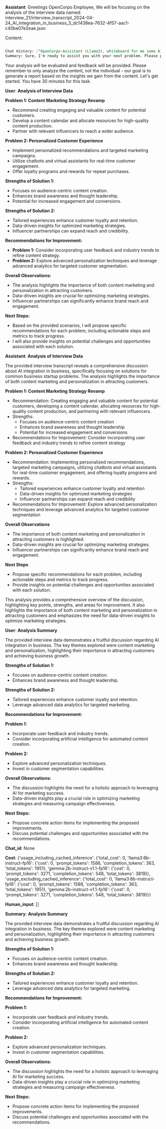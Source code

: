 **Assistant**: Greetings OpenCorpo Employee, We will be focusing on the analysis of the interview data named: interview_21/interview_transcript_2024-04-24_AI_integration_in_business_3_dc1438ea-7632-4f57-aac1-c40be07e2eae.json 


 Content: 

 ```md

 Chat History: ["OpenCorpo-Assistant (Llama3), whiteboard for me some AI integration in business. Propose a solution for common business startup problems. I will evaluate your answers and give my feedback, then propose a problem to you. You will answer and I will evaluate. Let's now begin. You have 30 minutes.", "Sounds great! I'm ready to assist you in finding solutions for common business startup problems. Just give me some context about the problem you want me to address, and I will offer my insights and recommendations within the 30-minute timeframe.\n\nLet's get started!", "Excellent attitude!\n\nHere's the problem:\n\n**Problem:** A new e-commerce startup is struggling to acquire and retain customers in a highly competitive market. The company has a unique product line, but its website traffic remains stagnant, and customer acquisition costs are high.\n\n**Context:** The startup has been operating for about 6 months, with a team of 5 people. They have invested in social media advertising, influencer partnerships, and content marketing, but haven't seen significant growth or conversions. Their current customer base is mostly made up of friends and family referrals.\n\n**Challenges:**\n\n1. Lack of visibility and brand awareness\n2. High competition from established e-commerce players\n3. Limited budget for advertising and marketing efforts\n\nWhat would you recommend as a solution to help this startup acquire and retain customers effectively?\n\n(Remember, I'll evaluate your answer within the 30-minute timeframe and provide feedback before proposing another problem.)", "**Recommendation:**\n\n**1. Content Marketing Strategy Revamp:**\n\n* Realign the company's content marketing strategy to focus on creating engaging and valuable content for potential customers.\n* Develop a content calendar and allocate resources to produce high-quality blog posts, articles, videos, and social media posts that address customer pain points and interests.\n* Partner with relevant influencers in the e-commerce space to reach a wider audience.\n\n**2. Personalized Customer Experience:**\n\n* Implement personalized recommendations and targeted marketing campaigns based on customer data and behavior.\n* Utilize chatbots and virtual assistants to provide instant support and engage with customers in real-time.\n* Offer loyalty programs and rewards to incentivize repeat purchases and foster customer loyalty.\n\n**3. Strategic Influencer Marketing:**\n\n* Identify micro-influencers in the e-commerce niche who have a strong following and align with the brand's values.\n* Partner with these influencers to promote the product through their social media channels, blog posts, or videos.\n* Monitor campaign performance and adjust strategies based on results to ensure optimal ROI.\n\n**4. Data-Driven Decision Making:**\n\n* Implement analytics tools to track customer behavior, website traffic, and marketing performance metrics.\n* Regularly analyze data to identify trends, patterns, and areas for improvement.\n* Use insights gained from data to make informed decisions that optimize the customer acquisition process.\n\n**5. Competitive Analysis and Benchmarking:**\n\n* Conduct regular competitor analysis to understand their strengths and weaknesses and identify opportunities for differentiation.\n* Benchmark against industry best practices and industry leaders in the e-commerce sector.\n\nBy implementing these strategies, the startup can effectively attract and retain customers, increase brand awareness, and reduce customer acquisition costs.", "Excellent solution! You've provided a comprehensive plan to help the e-commerce startup overcome its challenges and achieve success.\n\nHere's my feedback:\n\n* Your content marketing strategy revamp is on point. By creating high-quality, engaging content, the startup can attract potential customers and establish thought leadership in the industry.\n* The personalized customer experience recommendations are spot on. By leveraging data and technology to provide tailored experiences, the startup can increase customer loyalty and retention.\n* Your influencer marketing suggestions are well-thought-out. Partnering with micro-influencers who align with the brand's values can help reach a wider audience while maintaining authenticity.\n* I appreciate your emphasis on data-driven decision making. Analyzing metrics and using insights to inform decisions is crucial for optimizing the customer acquisition process.\n\nOne area for improvement:\n\n* While you mention conducting competitive analysis, it would be beneficial to provide more specific recommendations for how the startup can differentiate itself from its competitors. What unique value proposition can the startup offer that sets it apart?\n\nNow, let's move on to the next problem!\n\nHere's a new scenario:\n\n*A fintech startup is developing a mobile app that helps users track their expenses and create budgets. The company has a functional prototype but struggles to attract early adopters and gain traction in a crowded market.*\n\nWhat would you recommend as a solution to help this fintech startup gain attention, acquire users, and drive growth?", "Sure, I'm ready to assist you with your next problem. Please provide me with the scenario, and I will offer my insights and recommendations within the 30-minute timeframe."] 
 Summary: Sure, I'm ready to assist you with your next problem. Please provide me with the scenario, and I will offer my insights and recommendations within the 30-minute timeframe. 
``` 


 Your analysis will be evaluated and feedback will be provided. Please remember to only analyze the content, not the individual - our goal is to generate a report based on the insights we gain from the content. Let's get started. You have 30 minutes for this task.

**User**: **Analysis of Interview Data**

**Problem 1: Content Marketing Strategy Revamp**

* Recommend creating engaging and valuable content for potential customers.
* Develop a content calendar and allocate resources for high-quality content production.
* Partner with relevant influencers to reach a wider audience.

**Problem 2: Personalized Customer Experience**

* Implement personalized recommendations and targeted marketing campaigns.
* Utilize chatbots and virtual assistants for real-time customer engagement.
* Offer loyalty programs and rewards for repeat purchases.

**Strengths of Solution 1:**

* Focuses on audience-centric content creation.
* Enhances brand awareness and thought leadership.
* Potential for increased engagement and conversions.

**Strengths of Solution 2:**

* Tailored experiences enhance customer loyalty and retention.
* Data-driven insights for optimized marketing strategies.
* Influencer partnerships can expand reach and credibility.

**Recommendations for Improvement:**

* **Problem 1:** Consider incorporating user feedback and industry trends to refine content strategy.
* **Problem 2:** Explore advanced personalization techniques and leverage advanced analytics for targeted customer segmentation.

**Overall Observations:**

* The analysis highlights the importance of both content marketing and personalization in attracting customers.
* Data-driven insights are crucial for optimizing marketing strategies.
* Influencer partnerships can significantly enhance brand reach and engagement.

**Next Steps:**

* Based on the provided scenarios, I will propose specific recommendations for each problem, including actionable steps and metrics to track progress.
* I will also provide insights on potential challenges and opportunities associated with each solution.

**Assistant**: **Analysis of Interview Data**

The provided interview transcript reveals a comprehensive discussion about AI integration in business, specifically focusing on solutions for common business startup problems. The analysis highlights the importance of both content marketing and personalization in attracting customers.

**Problem 1: Content Marketing Strategy Revamp**

* Recommendation: Creating engaging and valuable content for potential customers, developing a content calendar, allocating resources for high-quality content production, and partnering with relevant influencers.
* Strengths:
	+ Focuses on audience-centric content creation
	+ Enhances brand awareness and thought leadership
	+ Potential for increased engagement and conversions
* Recommendations for Improvement: Consider incorporating user feedback and industry trends to refine content strategy

**Problem 2: Personalized Customer Experience**

* Recommendation: Implementing personalized recommendations, targeted marketing campaigns, utilizing chatbots and virtual assistants for real-time customer engagement, and offering loyalty programs and rewards.
* Strengths:
	+ Tailored experiences enhance customer loyalty and retention
	+ Data-driven insights for optimized marketing strategies
	+ Influencer partnerships can expand reach and credibility
* Recommendations for Improvement: Explore advanced personalization techniques and leverage advanced analytics for targeted customer segmentation

**Overall Observations**

* The importance of both content marketing and personalization in attracting customers is highlighted.
* Data-driven insights are crucial for optimizing marketing strategies.
* Influencer partnerships can significantly enhance brand reach and engagement.

**Next Steps**

* Propose specific recommendations for each problem, including actionable steps and metrics to track progress.
* Provide insights on potential challenges and opportunities associated with each solution.

This analysis provides a comprehensive overview of the discussion, highlighting key points, strengths, and areas for improvement. It also highlights the importance of both content marketing and personalization in attracting customers and emphasizes the need for data-driven insights to optimize marketing strategies.

**User**: **Analysis Summary**

The provided interview data demonstrates a fruitful discussion regarding AI integration in business. The key themes explored were content marketing and personalization, highlighting their importance in attracting customers and achieving business growth.

**Strengths of Solution 1:**

* Focuses on audience-centric content creation.
* Enhances brand awareness and thought leadership.

**Strengths of Solution 2:**

* Tailored experiences enhance customer loyalty and retention.
* Leverage advanced data analytics for targeted marketing.

**Recommendations for Improvement:**

**Problem 1:**

* Incorporate user feedback and industry trends.
* Consider incorporating artificial intelligence for automated content creation.

**Problem 2:**

* Explore advanced personalization techniques.
* Invest in customer segmentation capabilities.

**Overall Observations:**

* The discussion highlights the need for a holistic approach to leveraging AI for marketing success.
* Data-driven insights play a crucial role in optimizing marketing strategies and measuring campaign effectiveness.

**Next Steps:**

* Propose concrete action items for implementing the proposed improvements.
* Discuss potential challenges and opportunities associated with the recommendations.

**Chat_id**: None

**Cost**: {'usage_including_cached_inference': {'total_cost': 0, 'llama3:8b-instruct-fp16': {'cost': 0, 'prompt_tokens': 1588, 'completion_tokens': 363, 'total_tokens': 1951}, 'gemma:2b-instruct-v1.1-fp16': {'cost': 0, 'prompt_tokens': 3271, 'completion_tokens': 548, 'total_tokens': 3819}}, 'usage_excluding_cached_inference': {'total_cost': 0, 'llama3:8b-instruct-fp16': {'cost': 0, 'prompt_tokens': 1588, 'completion_tokens': 363, 'total_tokens': 1951}, 'gemma:2b-instruct-v1.1-fp16': {'cost': 0, 'prompt_tokens': 3271, 'completion_tokens': 548, 'total_tokens': 3819}}}

**Human_input**: []

**Summary**: **Analysis Summary**

The provided interview data demonstrates a fruitful discussion regarding AI integration in business. The key themes explored were content marketing and personalization, highlighting their importance in attracting customers and achieving business growth.

**Strengths of Solution 1:**

* Focuses on audience-centric content creation.
* Enhances brand awareness and thought leadership.

**Strengths of Solution 2:**

* Tailored experiences enhance customer loyalty and retention.
* Leverage advanced data analytics for targeted marketing.

**Recommendations for Improvement:**

**Problem 1:**

* Incorporate user feedback and industry trends.
* Consider incorporating artificial intelligence for automated content creation.

**Problem 2:**

* Explore advanced personalization techniques.
* Invest in customer segmentation capabilities.

**Overall Observations:**

* The discussion highlights the need for a holistic approach to leveraging AI for marketing success.
* Data-driven insights play a crucial role in optimizing marketing strategies and measuring campaign effectiveness.

**Next Steps:**

* Propose concrete action items for implementing the proposed improvements.
* Discuss potential challenges and opportunities associated with the recommendations.

